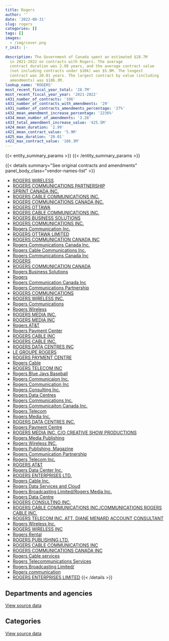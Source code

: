 ```yaml
---
title: Rogers
author: ''
date: '2022-08-31'
slug: rogers
categories: []
tags: []
images:
  - /img/cover.png
r_init: |-
  
description: The Government of Canada spent an estimated $28.7M
  in 2021-2022 on contracts with Rogers. The average
  contract duration was 2.99 years, and the average contract value
  (not including contracts under $10k) was $5.9M. The longest
  contract was 20.01 years. The largest contract by value (including
  amendments) was $186.3M.
lookup_name: 'ROGERS'
most_recent_fiscal_year_total: '28.7M'
most_recent_fiscal_year_year: '2021-2022'
s431_number_of_contracts: '106'
s431_number_of_contracts_with_amendments: '29'
s431_number_of_contracts_amendments_percentage: '27%'
s432_mean_amendment_increase_percentage: '2236%'
s434_mean_number_of_amendments: '3.28'
s433_total_amendment_increase_value: '425.5M'
s424_mean_duration: '2.99'
s421_mean_contract_value: '5.9M'
s425_max_duration: '20.01'
s422_max_contract_value: '186.3M'
---
```


<script src="/rmarkdown-libs/htmlwidgets/htmlwidgets.js"></script>
<link href="/rmarkdown-libs/datatables-css/datatables-crosstalk.css" rel="stylesheet" />
<script src="/rmarkdown-libs/datatables-binding/datatables.js"></script>
<script src="/rmarkdown-libs/jquery/jquery-3.6.0.min.js"></script>
<link href="/rmarkdown-libs/dt-core-bootstrap/css/dataTables.bootstrap.min.css" rel="stylesheet" />
<link href="/rmarkdown-libs/dt-core-bootstrap/css/dataTables.bootstrap.extra.css" rel="stylesheet" />
<script src="/rmarkdown-libs/dt-core-bootstrap/js/jquery.dataTables.min.js"></script>
<script src="/rmarkdown-libs/dt-core-bootstrap/js/dataTables.bootstrap.min.js"></script>
<link href="/rmarkdown-libs/crosstalk/css/crosstalk.min.css" rel="stylesheet" />
<script src="/rmarkdown-libs/crosstalk/js/crosstalk.min.js"></script>
<script src="/rmarkdown-libs/htmlwidgets/htmlwidgets.js"></script>
<link href="/rmarkdown-libs/datatables-css/datatables-crosstalk.css" rel="stylesheet" />
<script src="/rmarkdown-libs/datatables-binding/datatables.js"></script>
<script src="/rmarkdown-libs/jquery/jquery-3.6.0.min.js"></script>
<link href="/rmarkdown-libs/dt-core-bootstrap/css/dataTables.bootstrap.min.css" rel="stylesheet" />
<link href="/rmarkdown-libs/dt-core-bootstrap/css/dataTables.bootstrap.extra.css" rel="stylesheet" />
<script src="/rmarkdown-libs/dt-core-bootstrap/js/jquery.dataTables.min.js"></script>
<script src="/rmarkdown-libs/dt-core-bootstrap/js/dataTables.bootstrap.min.js"></script>
<link href="/rmarkdown-libs/crosstalk/css/crosstalk.min.css" rel="stylesheet" />
<script src="/rmarkdown-libs/crosstalk/js/crosstalk.min.js"></script>

{{< entity_summary_params >}}
{{< /entity_summary_params >}}

{{< details summary="See original contracts and amendments" panel_body_class="vendor-names-list" >}}
- [ROGERS WIRELESS](https://search.open.canada.ca/en/ct/?sort=contract_value_f%20desc&page=1&search_text=%22ROGERS%20WIRELESS%22)
- [ROGERS COMMUNICATIONS PARTNERSHIP](https://search.open.canada.ca/en/ct/?sort=contract_value_f%20desc&page=1&search_text=%22ROGERS%20COMMUNICATIONS%20PARTNERSHIP%22)
- [SPRINT CANADA INC.](https://search.open.canada.ca/en/ct/?sort=contract_value_f%20desc&page=1&search_text=%22SPRINT%20CANADA%20INC.%22)
- [ROGERS CABLE COMMUNICATIONS INC.](https://search.open.canada.ca/en/ct/?sort=contract_value_f%20desc&page=1&search_text=%22ROGERS%20CABLE%20COMMUNICATIONS%20INC.%22)
- [ROGERS COMMUNICATIONS CANADA INC.](https://search.open.canada.ca/en/ct/?sort=contract_value_f%20desc&page=1&search_text=%22ROGERS%20COMMUNICATIONS%20CANADA%20INC.%22)
- [ROGERS OTTAWA](https://search.open.canada.ca/en/ct/?sort=contract_value_f%20desc&page=1&search_text=%22ROGERS%20OTTAWA%22)
- [ROGERS CABLE COMMUNICATIONS INC.](https://search.open.canada.ca/en/ct/?sort=contract_value_f%20desc&page=1&search_text=%22ROGERS%20CABLE%20COMMUNICATIONS%20%20INC.%22)
- [ROGERS BUSINESS SOLUTIONS](https://search.open.canada.ca/en/ct/?sort=contract_value_f%20desc&page=1&search_text=%22ROGERS%20BUSINESS%20SOLUTIONS%22)
- [ROGERS COMMUNICATIONS INC.](https://search.open.canada.ca/en/ct/?sort=contract_value_f%20desc&page=1&search_text=%22ROGERS%20COMMUNICATIONS%20INC.%22)
- [Rogers Communication Inc.](https://search.open.canada.ca/en/ct/?sort=contract_value_f%20desc&page=1&search_text=%22Rogers%20Communication%20Inc.%22)
- [ROGERS OTTAWA LIMITED](https://search.open.canada.ca/en/ct/?sort=contract_value_f%20desc&page=1&search_text=%22ROGERS%20OTTAWA%20LIMITED%22)
- [ROGERS COMMUNICATION CANADA INC](https://search.open.canada.ca/en/ct/?sort=contract_value_f%20desc&page=1&search_text=%22ROGERS%20COMMUNICATION%20CANADA%20INC%22)
- [Rogers Communications Canada Inc.](https://search.open.canada.ca/en/ct/?sort=contract_value_f%20desc&page=1&search_text=%22Rogers%20Communications%20Canada%20Inc.%22)
- [Rogers Cable Communications Inc.](https://search.open.canada.ca/en/ct/?sort=contract_value_f%20desc&page=1&search_text=%22Rogers%20Cable%20Communications%20Inc.%22)
- [Rogers Communications Canada Inc](https://search.open.canada.ca/en/ct/?sort=contract_value_f%20desc&page=1&search_text=%22Rogers%20Communications%20Canada%20Inc%22)
- [ROGERS](https://search.open.canada.ca/en/ct/?sort=contract_value_f%20desc&page=1&search_text=%22ROGERS%22)
- [ROGERS COMMUNICATION CANADA](https://search.open.canada.ca/en/ct/?sort=contract_value_f%20desc&page=1&search_text=%22ROGERS%20COMMUNICATION%20CANADA%22)
- [Rogers Business Solutions](https://search.open.canada.ca/en/ct/?sort=contract_value_f%20desc&page=1&search_text=%22Rogers%20Business%20Solutions%22)
- [Rogers](https://search.open.canada.ca/en/ct/?sort=contract_value_f%20desc&page=1&search_text=%22Rogers%22)
- [Rogers Communication Canada Inc](https://search.open.canada.ca/en/ct/?sort=contract_value_f%20desc&page=1&search_text=%22Rogers%20Communication%20Canada%20Inc%22)
- [Rogers Communications Partnership](https://search.open.canada.ca/en/ct/?sort=contract_value_f%20desc&page=1&search_text=%22Rogers%20Communications%20Partnership%22)
- [ROGERS COMMUNICATIONS](https://search.open.canada.ca/en/ct/?sort=contract_value_f%20desc&page=1&search_text=%22ROGERS%20COMMUNICATIONS%22)
- [ROGERS WIRELESS INC.](https://search.open.canada.ca/en/ct/?sort=contract_value_f%20desc&page=1&search_text=%22ROGERS%20WIRELESS%20INC.%22)
- [Rogers Communications](https://search.open.canada.ca/en/ct/?sort=contract_value_f%20desc&page=1&search_text=%22Rogers%20Communications%22)
- [Rogers Wireless](https://search.open.canada.ca/en/ct/?sort=contract_value_f%20desc&page=1&search_text=%22Rogers%20Wireless%22)
- [ROGERS MEDIA INC.](https://search.open.canada.ca/en/ct/?sort=contract_value_f%20desc&page=1&search_text=%22ROGERS%20MEDIA%20INC.%22)
- [ROGERS MEDIA INC](https://search.open.canada.ca/en/ct/?sort=contract_value_f%20desc&page=1&search_text=%22ROGERS%20MEDIA%20INC%22)
- [Rogers AT&T](https://search.open.canada.ca/en/ct/?sort=contract_value_f%20desc&page=1&search_text=%22Rogers%20AT%26T%22)
- [Rogers Payment Center](https://search.open.canada.ca/en/ct/?sort=contract_value_f%20desc&page=1&search_text=%22Rogers%20Payment%20Center%22)
- [ROGERS CABLE INC](https://search.open.canada.ca/en/ct/?sort=contract_value_f%20desc&page=1&search_text=%22ROGERS%20CABLE%20INC%22)
- [ROGERS CABLE INC.](https://search.open.canada.ca/en/ct/?sort=contract_value_f%20desc&page=1&search_text=%22ROGERS%20CABLE%20INC.%22)
- [ROGERS DATA CENTRES INC](https://search.open.canada.ca/en/ct/?sort=contract_value_f%20desc&page=1&search_text=%22ROGERS%20DATA%20CENTRES%20INC%22)
- [LE GROUPE ROGERS](https://search.open.canada.ca/en/ct/?sort=contract_value_f%20desc&page=1&search_text=%22LE%20GROUPE%20ROGERS%22)
- [ROGERS PAYMENT CENTRE](https://search.open.canada.ca/en/ct/?sort=contract_value_f%20desc&page=1&search_text=%22ROGERS%20PAYMENT%20CENTRE%22)
- [Rogers Cable](https://search.open.canada.ca/en/ct/?sort=contract_value_f%20desc&page=1&search_text=%22Rogers%20Cable%22)
- [ROGERS TELECOM INC](https://search.open.canada.ca/en/ct/?sort=contract_value_f%20desc&page=1&search_text=%22ROGERS%20TELECOM%20INC%22)
- [Rogers Blue Jays Baseball](https://search.open.canada.ca/en/ct/?sort=contract_value_f%20desc&page=1&search_text=%22Rogers%20Blue%20Jays%20Baseball%22)
- [Rogers Communicaion Inc.](https://search.open.canada.ca/en/ct/?sort=contract_value_f%20desc&page=1&search_text=%22Rogers%20Communicaion%20Inc.%22)
- [Rogers Communication Inc](https://search.open.canada.ca/en/ct/?sort=contract_value_f%20desc&page=1&search_text=%22Rogers%20Communication%20Inc%22)
- [Rogers Consulting Inc.](https://search.open.canada.ca/en/ct/?sort=contract_value_f%20desc&page=1&search_text=%22Rogers%20Consulting%20Inc.%22)
- [Rogers Data Centres](https://search.open.canada.ca/en/ct/?sort=contract_value_f%20desc&page=1&search_text=%22Rogers%20Data%20Centres%22)
- [Rogers Communications Inc.](https://search.open.canada.ca/en/ct/?sort=contract_value_f%20desc&page=1&search_text=%22Rogers%20Communications%20Inc.%22)
- [Rogers Communicaiton Canada Inc.](https://search.open.canada.ca/en/ct/?sort=contract_value_f%20desc&page=1&search_text=%22Rogers%20Communicaiton%20Canada%20Inc.%22)
- [Rogers Telecom](https://search.open.canada.ca/en/ct/?sort=contract_value_f%20desc&page=1&search_text=%22Rogers%20Telecom%22)
- [Rogers Media Inc.](https://search.open.canada.ca/en/ct/?sort=contract_value_f%20desc&page=1&search_text=%22Rogers%20Media%20Inc.%22)
- [ROGERS DATA CENTRES INC.](https://search.open.canada.ca/en/ct/?sort=contract_value_f%20desc&page=1&search_text=%22ROGERS%20DATA%20CENTRES%20INC.%22)
- [Rogers Payment Centre](https://search.open.canada.ca/en/ct/?sort=contract_value_f%20desc&page=1&search_text=%22Rogers%20Payment%20Centre%22)
- [ROGERS MEDIA INC. C/O CREATIVE SHOW PRODUCTIONS](https://search.open.canada.ca/en/ct/?sort=contract_value_f%20desc&page=1&search_text=%22ROGERS%20MEDIA%20INC.%20C%2fO%20CREATIVE%20SHOW%20PRODUCTIONS%22)
- [Rogers Media Publishing](https://search.open.canada.ca/en/ct/?sort=contract_value_f%20desc&page=1&search_text=%22Rogers%20Media%20Publishing%22)
- [Rogers Wireless INC.](https://search.open.canada.ca/en/ct/?sort=contract_value_f%20desc&page=1&search_text=%22Rogers%20Wireless%20INC.%22)
- [Rogers Publishing, Magazine](https://search.open.canada.ca/en/ct/?sort=contract_value_f%20desc&page=1&search_text=%22Rogers%20Publishing%2c%20Magazine%22)
- [Rogers Communication Partnership](https://search.open.canada.ca/en/ct/?sort=contract_value_f%20desc&page=1&search_text=%22Rogers%20Communication%20Partnership%22)
- [Rogers Telecom Inc.](https://search.open.canada.ca/en/ct/?sort=contract_value_f%20desc&page=1&search_text=%22Rogers%20Telecom%20Inc.%22)
- [ROGERS AT&T](https://search.open.canada.ca/en/ct/?sort=contract_value_f%20desc&page=1&search_text=%22ROGERS%20AT%26T%22)
- [Rogers Data Center Inc.](https://search.open.canada.ca/en/ct/?sort=contract_value_f%20desc&page=1&search_text=%22Rogers%20Data%20Center%20Inc.%22)
- [ROGERS ENTERPRISES LTD.](https://search.open.canada.ca/en/ct/?sort=contract_value_f%20desc&page=1&search_text=%22ROGERS%20ENTERPRISES%20LTD.%22)
- [Rogers Cable Inc.](https://search.open.canada.ca/en/ct/?sort=contract_value_f%20desc&page=1&search_text=%22Rogers%20Cable%20Inc.%22)
- [Rogers Data Services and Cloud](https://search.open.canada.ca/en/ct/?sort=contract_value_f%20desc&page=1&search_text=%22Rogers%20Data%20Services%20and%20Cloud%22)
- [Rogers Broadcasting Limited/Rogers Media Inc.](https://search.open.canada.ca/en/ct/?sort=contract_value_f%20desc&page=1&search_text=%22Rogers%20Broadcasting%20Limited%2fRogers%20Media%20Inc.%22)
- [Rogers Data Centre](https://search.open.canada.ca/en/ct/?sort=contract_value_f%20desc&page=1&search_text=%22Rogers%20Data%20Centre%22)
- [ROGERS CONSULTING INC.](https://search.open.canada.ca/en/ct/?sort=contract_value_f%20desc&page=1&search_text=%22ROGERS%20CONSULTING%20INC.%22)
- [ROGERS CABLE COMMUNICATIONS INC./COMMUNICATIONS ROGERS CABLE INC.](https://search.open.canada.ca/en/ct/?sort=contract_value_f%20desc&page=1&search_text=%22ROGERS%20CABLE%20COMMUNICATIONS%20INC.%2fCOMMUNICATIONS%20ROGERS%20CABLE%20INC.%22)
- [ROGERS TELECOM INC. ATT. DIANE MENARD ACCOUNT CONSULTANT](https://search.open.canada.ca/en/ct/?sort=contract_value_f%20desc&page=1&search_text=%22ROGERS%20TELECOM%20INC.%20ATT.%20DIANE%20MENARD%20ACCOUNT%20CONSULTANT%22)
- [Rogers Wireless Inc.](https://search.open.canada.ca/en/ct/?sort=contract_value_f%20desc&page=1&search_text=%22Rogers%20Wireless%20Inc.%22)
- [ROGERS WIRELESS INC](https://search.open.canada.ca/en/ct/?sort=contract_value_f%20desc&page=1&search_text=%22ROGERS%20WIRELESS%20INC%22)
- [Rogers Rental](https://search.open.canada.ca/en/ct/?sort=contract_value_f%20desc&page=1&search_text=%22Rogers%20Rental%22)
- [ROGERS PUBLISHING LTD.](https://search.open.canada.ca/en/ct/?sort=contract_value_f%20desc&page=1&search_text=%22ROGERS%20PUBLISHING%20LTD.%22)
- [ROGERS CABLE COMMUNICATIONS INC](https://search.open.canada.ca/en/ct/?sort=contract_value_f%20desc&page=1&search_text=%22ROGERS%20CABLE%20COMMUNICATIONS%20INC%22)
- [ROGERS COMMUNICATIONS CANADA INC](https://search.open.canada.ca/en/ct/?sort=contract_value_f%20desc&page=1&search_text=%22ROGERS%20COMMUNICATIONS%20CANADA%20INC%22)
- [Rogers Cable services](https://search.open.canada.ca/en/ct/?sort=contract_value_f%20desc&page=1&search_text=%22Rogers%20Cable%20services%22)
- [Rogers Telecommunications Services](https://search.open.canada.ca/en/ct/?sort=contract_value_f%20desc&page=1&search_text=%22Rogers%20Telecommunications%20Services%22)
- [Rogers Broadcasting Limited/](https://search.open.canada.ca/en/ct/?sort=contract_value_f%20desc&page=1&search_text=%22Rogers%20Broadcasting%20Limited%2f%22)
- [Rogers communication](https://search.open.canada.ca/en/ct/?sort=contract_value_f%20desc&page=1&search_text=%22Rogers%20communication%22)
- [ROGERS ENTERPRISES LIMITED](https://search.open.canada.ca/en/ct/?sort=contract_value_f%20desc&page=1&search_text=%22ROGERS%20ENTERPRISES%20LIMITED%22)
{{< /details >}}

## Departments and agencies

<div id="htmlwidget-1" style="width:100%;height:auto;" class="datatables html-widget"></div>
<script type="application/json" data-for="htmlwidget-1">{"x":{"style":"bootstrap","filter":"none","vertical":false,"data":[["<a href=\"/departments/acoa-apeca/\">Atlantic Canada Opportunities Agency<\/a>","<a href=\"/departments/cbsa-asfc/\">Canada Border Services Agency<\/a>","<a href=\"/departments/cer-rec/\">Canada Energy Regulator<\/a>","<a href=\"/departments/cra-arc/\">Canada Revenue Agency<\/a>","<a href=\"/departments/crtc/\">Canadian Radio-television and Telecommunications Commission<\/a>","<a href=\"/departments/csc-scc/\">Correctional Service of Canada<\/a>","<a href=\"/departments/dfatd-maecd/\">Global Affairs Canada<\/a>","<a href=\"/departments/dfo-mpo/\">Fisheries and Oceans Canada<\/a>","<a href=\"/departments/dnd-mdn/\">National Defence<\/a>","<a href=\"/departments/elections/\">Elections Canada<\/a>","<a href=\"/departments/fcac-acfc/\">Financial Consumer Agency of Canada<\/a>","<a href=\"/departments/fin/\">Department of Finance Canada<\/a>","<a href=\"/departments/fja-cmf/\">Office of the Commissioner for Federal Judicial Affairs Canada<\/a>","<a href=\"/departments/ic/\">Innovation, Science and Economic Development Canada<\/a>","<a href=\"/departments/nrc-cnrc/\">National Research Council Canada<\/a>","<a href=\"/departments/nserc-crsng/\">Natural Sciences and Engineering Research Council of Canada<\/a>","<a href=\"/departments/oag-bvg/\">Office of the Auditor General of Canada<\/a>","<a href=\"/departments/pch/\">Canadian Heritage<\/a>","<a href=\"/departments/pco-bcp/\">Privy Council Office<\/a>","<a href=\"/departments/phac-aspc/\">Public Health Agency of Canada<\/a>","<a href=\"/departments/ps-sp/\">Public Safety Canada<\/a>","<a href=\"/departments/pwgsc-tpsgc/\">Public Services and Procurement Canada<\/a>","<a href=\"/departments/rcmp-grc/\">Royal Canadian Mounted Police<\/a>","<a href=\"/departments/ssc-spc/\">Shared Services Canada<\/a>","<a href=\"/departments/tbs-sct/\">Treasury Board of Canada Secretariat<\/a>","<a href=\"/departments/tc/\">Transport Canada<\/a>"],[null,null,143298.52,9896.43,null,25354.85,132858.97,20340,null,188891.94,18228.82,67430.35,42441.81,22779.88,null,56875.59,65792.81,16950,193497.36,24459.24,73972.02,null,130416.96,51189456.92,51019.54,null],[48713.18,152656.92,80303.93,12730.53,14381.82,14865.58,132046.91,null,12305.7,188112.92,17873.36,58770.82,18984,22842.3,20843.75,57031.41,7369.42,null,172898.16,24526.26,74174.68,93764.09,130774.27,27148210.79,46686.37,484483.59],[70286.82,73943.2,6118.39,13622.07,27483.58,null,152383,null,36849.47,187598.95,null,58610.25,2983.03,22779.88,null,56875.59,7349.29,117403.61,69493.83,24459.24,73972.02,93697.46,130416.96,27096059.78,33105.34,null],[null,null,160379.53,13892.64,27483.58,null,152383,16800,263568.92,78637.37,null,58610.25,3581.6,null,17940,56875.59,2456.47,42375,59827.04,14340.49,43369.9,11562.45,141840.6,27511476.42,43528.17,null]],"container":"<table class=\"table table-striped table-hover row-border order-column display\">\n  <thead>\n    <tr>\n      <th>Department<\/th>\n      <th>2018-2019<\/th>\n      <th>2019-2020<\/th>\n      <th>2020-2021<\/th>\n      <th>2021-2022<\/th>\n    <\/tr>\n  <\/thead>\n<\/table>","options":{"order":[[4,"desc"]],"pageLength":10,"autoWidth":true,"columnDefs":[{"targets":1,"render":"function(data, type, row, meta) {\n    return type !== 'display' ? data : DTWidget.formatCurrency(data, \"$\", 2, 3, \",\", \".\", true, null);\n  }"},{"targets":2,"render":"function(data, type, row, meta) {\n    return type !== 'display' ? data : DTWidget.formatCurrency(data, \"$\", 2, 3, \",\", \".\", true, null);\n  }"},{"targets":3,"render":"function(data, type, row, meta) {\n    return type !== 'display' ? data : DTWidget.formatCurrency(data, \"$\", 2, 3, \",\", \".\", true, null);\n  }"},{"targets":4,"render":"function(data, type, row, meta) {\n    return type !== 'display' ? data : DTWidget.formatCurrency(data, \"$\", 2, 3, \",\", \".\", true, null);\n  }"},{"width":"16%","targets":[1,2,3,4]},{"className":"dt-right","targets":[1,2,3,4]}],"orderClasses":false}},"evals":["options.columnDefs.0.render","options.columnDefs.1.render","options.columnDefs.2.render","options.columnDefs.3.render"],"jsHooks":[]}</script>
<p class="text-right">
<a href="https://github.com/GoC-Spending/contracts-data/tree/main/data/out/vendors/rogers/summary_by_fiscal_year_by_department.csv" class="source-data-link btn btn-link">View source data</a>
</p>

## Categories

<div id="htmlwidget-2" style="width:100%;height:auto;" class="datatables html-widget"></div>
<script type="application/json" data-for="htmlwidget-2">{"x":{"style":"bootstrap","filter":"none","vertical":false,"data":[["<a href=\"/categories/other/\">(Other)<\/a>","<a href=\"/categories/facilities_and_construction/\">Facilities and construction<\/a>","<a href=\"/categories/office_management/\">Office management<\/a>","<a href=\"/categories/defence/\">Defence<\/a>","<a href=\"/categories/professional_services/\">Professional services<\/a>","<a href=\"/categories/information_technology/\">Information technology<\/a>","<a href=\"/categories/industrial_products_and_services/\">Industrial products and services<\/a>"],[2898441.88,null,null,null,266271.74,49309248.4,null],[null,20843.75,null,12305.7,312760.69,28689440.62,null],[null,null,189.55,36849.47,414679.78,27903772.99,null],[null,16800,11562.45,263568.92,206099.13,28204958.53,17940]],"container":"<table class=\"table table-striped table-hover row-border order-column display\">\n  <thead>\n    <tr>\n      <th>Category<\/th>\n      <th>2018-2019<\/th>\n      <th>2019-2020<\/th>\n      <th>2020-2021<\/th>\n      <th>2021-2022<\/th>\n    <\/tr>\n  <\/thead>\n<\/table>","options":{"order":[[4,"desc"]],"dom":"t","pageLength":30,"autoWidth":true,"columnDefs":[{"targets":1,"render":"function(data, type, row, meta) {\n    return type !== 'display' ? data : DTWidget.formatCurrency(data, \"$\", 2, 3, \",\", \".\", true, null);\n  }"},{"targets":2,"render":"function(data, type, row, meta) {\n    return type !== 'display' ? data : DTWidget.formatCurrency(data, \"$\", 2, 3, \",\", \".\", true, null);\n  }"},{"targets":3,"render":"function(data, type, row, meta) {\n    return type !== 'display' ? data : DTWidget.formatCurrency(data, \"$\", 2, 3, \",\", \".\", true, null);\n  }"},{"targets":4,"render":"function(data, type, row, meta) {\n    return type !== 'display' ? data : DTWidget.formatCurrency(data, \"$\", 2, 3, \",\", \".\", true, null);\n  }"},{"width":"16%","targets":[1,2,3,4]},{"className":"dt-right","targets":[1,2,3,4]}],"orderClasses":false,"lengthMenu":[10,25,30,50,100]}},"evals":["options.columnDefs.0.render","options.columnDefs.1.render","options.columnDefs.2.render","options.columnDefs.3.render"],"jsHooks":[]}</script>
<p class="text-right">
<a href="https://github.com/GoC-Spending/contracts-data/tree/main/data/out/vendors/rogers/summary_by_fiscal_year_by_category.csv" class="source-data-link btn btn-link">View source data</a>
</p>
